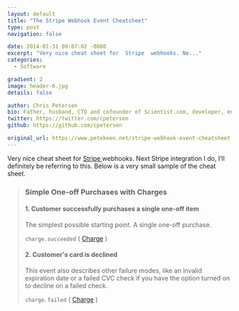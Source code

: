 ```yaml
---
layout: default
title: "The Stripe Webhook Event Cheatsheet"
type: post
navigation: false

date: 2014-01-31 09:07:02 -0800
excerpt: "Very nice cheat sheet for  Stripe  webhooks. Ne..."
categories:
  - Software

gradient: 2
image: header-6.jpg
details: false

author: Chris Petersen
bio: Father, husband, CTO and cofounder of Scientist.com, developer, entrepreneur and technologist.
twitter: https://twitter.com/cpetersen
github: https://github.com/cpetersen

original_url: https://www.petekeen.net/stripe-webhook-event-cheatsheet
---
```



 Very nice cheat sheet for  [Stripe ](http://stripe.com) webhooks. Next Stripe integration I do, I’ll definitely be referring to this. Below is a very small sample of the cheat sheet. 

 >  
 > 
 > ### Simple One-off Purchases with Charges
 > 
 >  
 > 
 > #### 1. Customer successfully purchases a single one-off item
 > 
 >  
 > 
 > The simplest possible starting point. A single one-off purchase.
 > 
 >   `charge.succeeded` ( [Charge](https://stripe.com/docs/api#charges) ) 
 > 
 > #### 2. Customer's card is declined
 > 
 >  
 > 
 > This event also describes other failure modes, like an invalid expiration date or a failed CVC check if you have the option turned on to decline on a failed check.
 > 
 >   `charge.failed` ( [Charge](https://stripe.com/docs/api#charges) )

